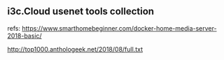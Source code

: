 ## i3c.Cloud usenet tools collection

refs:
https://www.smarthomebeginner.com/docker-home-media-server-2018-basic/

http://top1000.anthologeek.net/2018/08/full.txt